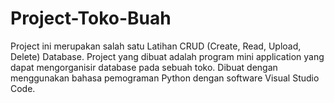 # Project-Toko-Buah

Project ini merupakan salah satu Latihan CRUD (Create, Read, Upload, Delete) Database. Project yang dibuat adalah program mini application yang dapat mengorganisir database pada sebuah toko.
Dibuat dengan menggunakan bahasa pemograman Python dengan software Visual Studio Code.
